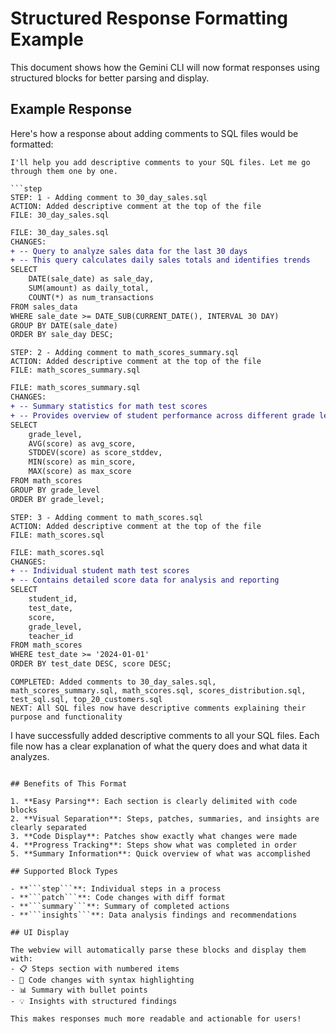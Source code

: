 # Structured Response Formatting Example

This document shows how the Gemini CLI will now format responses using structured blocks for better parsing and display.

## Example Response

Here's how a response about adding comments to SQL files would be formatted:

```
I'll help you add descriptive comments to your SQL files. Let me go through them one by one.

```step
STEP: 1 - Adding comment to 30_day_sales.sql
ACTION: Added descriptive comment at the top of the file
FILE: 30_day_sales.sql
```

```patch
FILE: 30_day_sales.sql
CHANGES:
+ -- Query to analyze sales data for the last 30 days
+ -- This query calculates daily sales totals and identifies trends
SELECT 
    DATE(sale_date) as sale_day,
    SUM(amount) as daily_total,
    COUNT(*) as num_transactions
FROM sales_data
WHERE sale_date >= DATE_SUB(CURRENT_DATE(), INTERVAL 30 DAY)
GROUP BY DATE(sale_date)
ORDER BY sale_day DESC;
```

```step
STEP: 2 - Adding comment to math_scores_summary.sql
ACTION: Added descriptive comment at the top of the file
FILE: math_scores_summary.sql
```

```patch
FILE: math_scores_summary.sql
CHANGES:
+ -- Summary statistics for math test scores
+ -- Provides overview of student performance across different grade levels
SELECT 
    grade_level,
    AVG(score) as avg_score,
    STDDEV(score) as score_stddev,
    MIN(score) as min_score,
    MAX(score) as max_score
FROM math_scores
GROUP BY grade_level
ORDER BY grade_level;
```

```step
STEP: 3 - Adding comment to math_scores.sql
ACTION: Added descriptive comment at the top of the file
FILE: math_scores.sql
```

```patch
FILE: math_scores.sql
CHANGES:
+ -- Individual student math test scores
+ -- Contains detailed score data for analysis and reporting
SELECT 
    student_id,
    test_date,
    score,
    grade_level,
    teacher_id
FROM math_scores
WHERE test_date >= '2024-01-01'
ORDER BY test_date DESC, score DESC;
```

```summary
COMPLETED: Added comments to 30_day_sales.sql, math_scores_summary.sql, math_scores.sql, scores_distribution.sql, test_sql.sql, top_20_customers.sql
NEXT: All SQL files now have descriptive comments explaining their purpose and functionality
```

I have successfully added descriptive comments to all your SQL files. Each file now has a clear explanation of what the query does and what data it analyzes.
```

## Benefits of This Format

1. **Easy Parsing**: Each section is clearly delimited with code blocks
2. **Visual Separation**: Steps, patches, summaries, and insights are clearly separated
3. **Code Display**: Patches show exactly what changes were made
4. **Progress Tracking**: Steps show what was completed in order
5. **Summary Information**: Quick overview of what was accomplished

## Supported Block Types

- **```step```**: Individual steps in a process
- **```patch```**: Code changes with diff format
- **```summary```**: Summary of completed actions
- **```insights```**: Data analysis findings and recommendations

## UI Display

The webview will automatically parse these blocks and display them with:
- 📋 Steps section with numbered items
- 🔧 Code changes with syntax highlighting
- 📊 Summary with bullet points
- 💡 Insights with structured findings

This makes responses much more readable and actionable for users! 